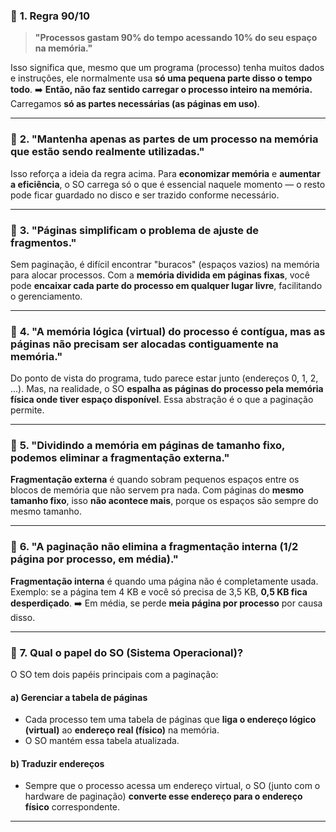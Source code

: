 ### 📌 **1. Regra 90/10**

> **"Processos gastam 90% do tempo acessando 10% do seu espaço na memória."**

Isso significa que, mesmo que um programa (processo) tenha muitos dados e instruções, ele normalmente usa **só uma pequena parte disso o tempo todo**.
➡️ **Então, não faz sentido carregar o processo inteiro na memória.** Carregamos **só as partes necessárias (as páginas em uso)**.

---

### 📌 **2. "Mantenha apenas as partes de um processo na memória que estão sendo realmente utilizadas."**

Isso reforça a ideia da regra acima. Para **economizar memória** e **aumentar a eficiência**, o SO carrega só o que é essencial naquele momento — o resto pode ficar guardado no disco e ser trazido conforme necessário.

---

### 📌 **3. "Páginas simplificam o problema de ajuste de fragmentos."**

Sem paginação, é difícil encontrar "buracos" (espaços vazios) na memória para alocar processos. Com a **memória dividida em páginas fixas**, você pode **encaixar cada parte do processo em qualquer lugar livre**, facilitando o gerenciamento.

---

### 📌 **4. "A memória lógica (virtual) do processo é contígua, mas as páginas não precisam ser alocadas contiguamente na memória."**

Do ponto de vista do programa, tudo parece estar junto (endereços 0, 1, 2, ...).
Mas, na realidade, o SO **espalha as páginas do processo pela memória física onde tiver espaço disponível**.
Essa abstração é o que a paginação permite.

---

### 📌 **5. "Dividindo a memória em páginas de tamanho fixo, podemos eliminar a fragmentação externa."**

**Fragmentação externa** é quando sobram pequenos espaços entre os blocos de memória que não servem pra nada.
Com páginas do **mesmo tamanho fixo**, isso **não acontece mais**, porque os espaços são sempre do mesmo tamanho.

---

### 📌 **6. "A paginação não elimina a fragmentação interna (1/2 página por processo, em média)."**

**Fragmentação interna** é quando uma página não é completamente usada.
Exemplo: se a página tem 4 KB e você só precisa de 3,5 KB, **0,5 KB fica desperdiçado**.
➡️ Em média, se perde **meia página por processo** por causa disso.

---

### 📌 **7. Qual o papel do SO (Sistema Operacional)?**

O SO tem dois papéis principais com a paginação:

#### a) **Gerenciar a tabela de páginas**

* Cada processo tem uma tabela de páginas que **liga o endereço lógico (virtual)** ao **endereço real (físico)** na memória.
* O SO mantém essa tabela atualizada.

#### b) **Traduzir endereços**

* Sempre que o processo acessa um endereço virtual, o SO (junto com o hardware de paginação) **converte esse endereço para o endereço físico** correspondente.

---
